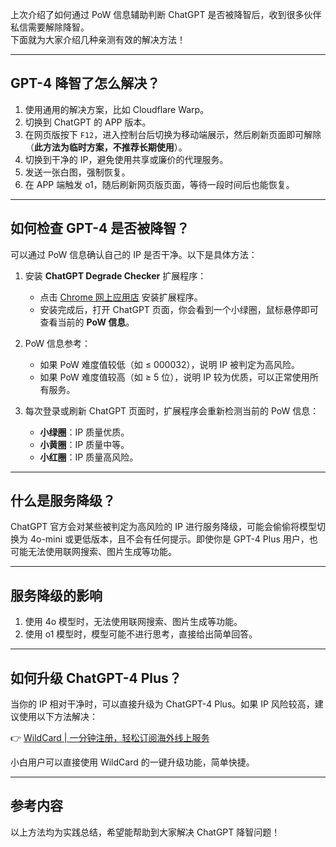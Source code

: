 上次介绍了如何通过 PoW 信息辅助判断 ChatGPT 是否被降智后，收到很多伙伴私信需要解除降智。  
下面就为大家介绍几种亲测有效的解决方法！

---

## GPT-4 降智了怎么解决？

1. 使用通用的解决方案，比如 Cloudflare Warp。
2. 切换到 ChatGPT 的 APP 版本。
3. 在网页版按下 `F12`，进入控制台后切换为移动端展示，然后刷新页面即可解除（**此方法为临时方案，不推荐长期使用**）。
4. 切换到干净的 IP，避免使用共享或廉价的代理服务。
5. 发送一张白图，强制恢复。
6. 在 APP 端触发 o1，随后刷新网页版页面，等待一段时间后也能恢复。

---

## 如何检查 GPT-4 是否被降智？

可以通过 PoW 信息确认自己的 IP 是否干净。以下是具体方法：

1. 安装 **ChatGPT Degrade Checker** 扩展程序：
   - 点击 [Chrome 网上应用店](https://bit.ly/bewildcard) 安装扩展程序。
   - 安装完成后，打开 ChatGPT 页面，你会看到一个小绿圈，鼠标悬停即可查看当前的 **PoW 信息**。

2. PoW 信息参考：
   - 如果 PoW 难度值较低（如 ≤ 000032），说明 IP 被判定为高风险。
   - 如果 PoW 难度值较高（如 ≥ 5 位），说明 IP 较为优质，可以正常使用所有服务。

3. 每次登录或刷新 ChatGPT 页面时，扩展程序会重新检测当前的 PoW 信息：
   - **小绿圈**：IP 质量优质。
   - **小黄圈**：IP 质量中等。
   - **小红圈**：IP 质量高风险。

---

## 什么是服务降级？

ChatGPT 官方会对某些被判定为高风险的 IP 进行服务降级，可能会偷偷将模型切换为 4o-mini 或更低版本，且不会有任何提示。即使你是 GPT-4 Plus 用户，也可能无法使用联网搜索、图片生成等功能。

---

## 服务降级的影响

1. 使用 4o 模型时，无法使用联网搜索、图片生成等功能。
2. 使用 o1 模型时，模型可能不进行思考，直接给出简单回答。

---

## 如何升级 ChatGPT-4 Plus？

当你的 IP 相对干净时，可以直接升级为 ChatGPT-4 Plus。如果 IP 风险较高，建议使用以下方法解决：

👉 [WildCard | 一分钟注册，轻松订阅海外线上服务](https://bit.ly/bewildcard)

小白用户可以直接使用 WildCard 的一键升级功能，简单快捷。

---

## 参考内容

以上方法均为实践总结，希望能帮助到大家解决 ChatGPT 降智问题！